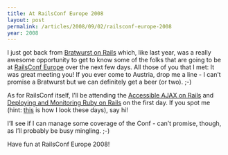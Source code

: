 ```yaml
---
title: At RailsConf Europe 2008
layout: post
permalink: /articles/2008/09/02/railsconf-europe-2008
year: 2008
---
```


I just got back from [Bratwurst on
Rails](http://bratwurst-on-rails.com/) which, like last year, was a
really awesome opportunity to get to know some of the folks that are
going to be at [RailsConf Europe](http://railsconfeurope.com) over the
next few days. All those of you that I met: It was great meeting you! If
you ever come to Austria, drop me a line - I can’t promise a Bratwurst
but we can definitely get a beer (or two). ;-)

As for RailsConf itself, I’ll be attending the [Accessible AJAX on
Rails](http://en.oreilly.com/railseurope2008/public/schedule/detail/3584)
and [Deploying and Monitoring Ruby on
Rails](http://en.oreilly.com/railseurope2008/public/schedule/detail/3562)
on the first day. If you spot me (hint:
[this](http://s3.amazonaws.com/actsascommunity/mediaplug_assets/98366/clemens-aac_user_photo_large.jpg)
is how I look these days), say hi!

I’ll see if I can manage some coverage of the Conf - can’t promise,
though, as I’ll probably be busy mingling. ;-)

Have fun at RailsConf Europe 2008!
